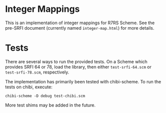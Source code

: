 # Integer Mappings

This is an implementation of integer mappings for R7RS Scheme.
See the pre-SRFI document (currently named `integer-map.html`)
for more details.

# Tests

There are several ways to run the provided tests.  On a Scheme which
provides SRFI 64 or 78, load the library, then either
`test-srfi-64.scm` or `test-srfi-78.scm`, respectively.

The implementation has primarily been tested with chibi-scheme.
To run the tests on chibi, execute:

    chibi-scheme -D debug test-chibi.scm

More test shims may be added in the future.
